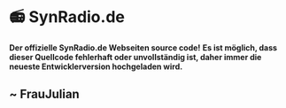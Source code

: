 # 📻 SynRadio.de

**Der offizielle SynRadio.de Webseiten source code!**
**Es ist möglich, dass dieser Quellcode fehlerhaft oder unvollständig ist, daher immer die neueste Entwicklerversion hochgeladen wird.**

## ~ FrauJulian
